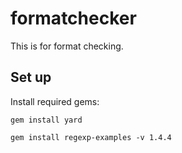 # formatchecker

This is for format checking.

## Set up
Install required gems:

`gem install yard`

`gem install regexp-examples -v 1.4.4`
